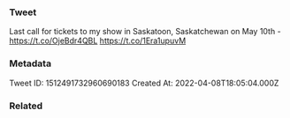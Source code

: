 ### Tweet
Last call for tickets to my show in Saskatoon, Saskatchewan on May 10th -  https://t.co/OjeBdr4QBL https://t.co/1Era1upuvM

### Metadata
Tweet ID: 1512491732960690183
Created At: 2022-04-08T18:05:04.000Z

### Related

